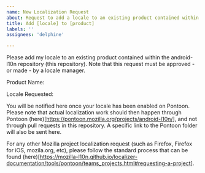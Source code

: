 ```yaml
---
name: New Localization Request
about: Request to add a locale to an existing product contained within the android-l10n repository
title: Add [locale] to [product]
labels: ''
assignees: 'delphine'

---
```


Please add my locale to an existing product contained within the android-l10n repository (this repository). Note that this request must be approved - or made - by a locale manager.

Product Name:

Locale Requested:

You will be notified here once your locale has been enabled on Pontoon. Please note that actual localization work should then happen through Pontoon (here)[https://pontoon.mozilla.org/projects/android-l10n/], and not through pull requests in this repository. A specific link to the Pontoon folder will also be sent here.

For any other Mozilla project localization request (such as Firefox, Firefox for iOS, mozila.org, etc), please follow the standard process that can be found (here)[https://mozilla-l10n.github.io/localizer-documentation/tools/pontoon/teams_projects.html#requesting-a-project].

